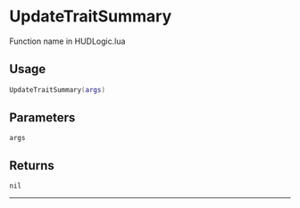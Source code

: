 # UpdateTraitSummary
Function name in HUDLogic.lua
## Usage
```lua
UpdateTraitSummary(args)
```
## Parameters
`args`
## Returns
`nil`

---